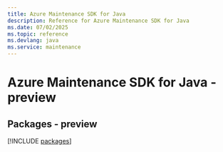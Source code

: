 ```yaml
---
title: Azure Maintenance SDK for Java
description: Reference for Azure Maintenance SDK for Java
ms.date: 07/02/2025
ms.topic: reference
ms.devlang: java
ms.service: maintenance
---
```

# Azure Maintenance SDK for Java - preview
## Packages - preview
[!INCLUDE [packages](maintenance-index.md)]
